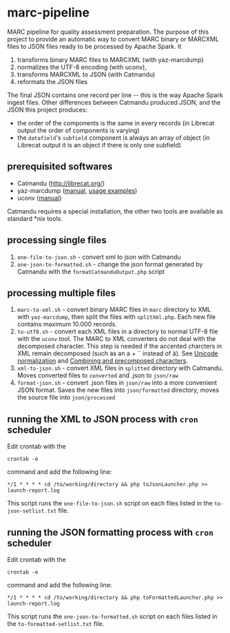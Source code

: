 # marc-pipeline
MARC pipeline for quality assessment preparation. The purpose of this project to provide an automatic way to 
convert MARC binary or MARCXML files to JSON files ready to be processed by Apache Spark.
It 

1. transforms binary MARC files to MARCXML (with yaz-marcdump)
1. normalizes the UTF-8 encoding (with uconv), 
1. transforms MARCXML to JSON (with Catmandu) 
1. reformats the JSON files

The final JSON contains one record  per line -- this is the way Apache Spark ingest files. Other differences between Catmandu produced JSON, and the JSON this project produces:

* the order of the components is the same in every records (in Librecat output the order of components is varying)
* the `datafield`'s `subfield` component is always an array of object (in Librecat output it is an object if there is only
one subfield)

## prerequisited softwares

* Catmandu (http://librecat.org/)
* yaz-marcdump ([manual](http://www.indexdata.com/yaz/doc/yaz-marcdump.html), 
[usage examples](http://www.j-gorman.com/blog/2012/4/22/yaz-marcdump-simple-but-powerful-marc-batch-tool.html))
* uconv ([manual](https://linux.die.net/man/1/uconv))

Catmandu requires a special installation, the other two tools are available as standard *nix tools.

## processing single files

1. `one-file-to-json.sh` - convert xml to json with Catmandu
1. `one-json-to-formatted.sh` - change the json format generated by Catmandu with the `formatCatmanduOutput.php` script

## processing multiple files

1. `marc-to-xml.sh` - convert binary MARC files in `marc` directory to XML with `yaz-marcdump`, then split 
the files with `splitXml.php`. Each new file contains maximum 10.000 records.
1. `to-utf8.sh` - convert each XML files in a directory to normal UTF-8 file with the `uconv` tool. The MARC to XML converters
do not deal with the decomposed character. This step is needed if the accented charcters in XML remain decomposed 
(such as an a + ¨ instead of ä). See [Unicode normalization](https://en.wikipedia.org/wiki/Unicode_equivalence#Normalization) 
and [Combining and precomposed characters](https://en.wikipedia.org/wiki/Unicode_equivalence#Combining_and_precomposed_characters).
1. `xml-to-json.sh` - convert XML files in `splitted` directory with Catmandu. Moves converted files to `converted` and .json to `json/raw`
1. `format-json.sh` - convert .json files in `json/raw` into a more convenient JSON format. Saves the new files into 
`json/formatted` directory, moves the source file into `json/processed`

## running the XML to JSON process with `cron` scheduler

Edit crontab with the 

```
crontab -e
```

command and add the following line:

```
*/1 * * * * cd /to/working/directory && php toJsonLauncher.php >> launch-report.log
```

This script runs the `one-file-to-json.sh` script on each files listed in the `to-json-setlist.txt` file.

## running the JSON formatting process with `cron` scheduler

Edit crontab with the 

```
crontab -e
```

command and add the following line:

```
*/1 * * * * cd /to/working/directory && php toFormattedLauncher.php >> launch-report.log
```

This script runs the `one-json-to-formatted.sh` script on each files listed in the `to-formatted-setlist.txt` file.
